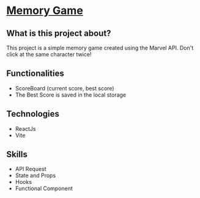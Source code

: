 <h1><a href='https://kaiopratess.github.io/memory-game/'>Memory Game</a></h1>

<h2>What is this project about?</h2>
<p>This project is a simple memory game created using the Marvel API. Don't click at the same character twice!

<h2>Functionalities</h2>
<ul>
  <li>ScoreBoard (current score, best score)</li>
  <li>The Best Score is saved in the local storage</li>
</ul>

<h2>Technologies</h2>
<ul>
  <li>ReactJs</li>
  <li>Vite</li>
</ul>

<h2>Skills</h2>
<ul>
  <li>API Request</li>
  <li>State and Props</li>
  <li>Hooks</li>
  <li>Functional Component</li>
</ul>
